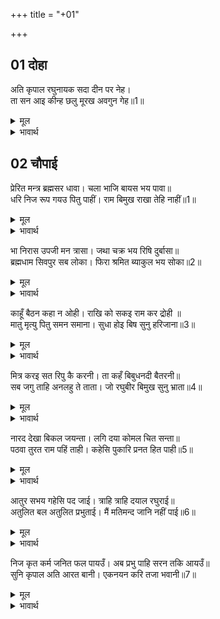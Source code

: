 +++
title = "+01"

+++


## 01 दोहा
अति कृपाल रघुनायक सदा दीन पर नेह।  
ता सन आइ कीन्ह छलु मूरख अवगुन गेह॥1॥  

<details><summary>मूल</summary>

अति कृपाल रघुनायक सदा दीन पर नेह।  
ता सन आइ कीन्ह छलु मूरख अवगुन गेह॥1॥  
</details>

<details><summary>भावार्थ</summary>

श्री रघुनाथजी, जो अत्यन्त ही कृपालु हैं और जिनका दीनों पर सदा प्रेम रहता है, उनसे भी उस अवगुणों के घर मूर्ख जयन्त ने आकर छल किया॥1॥  
</details>





## 02 चौपाई
प्रेरित मन्त्र ब्रह्मसर धावा। चला भाजि बायस भय पावा॥  
धरि निज रूप गयउ पितु पाहीं। राम बिमुख राखा तेहि नाहीं॥1॥  

<details><summary>मूल</summary>

प्रेरित मन्त्र ब्रह्मसर धावा। चला भाजि बायस भय पावा॥  
धरि निज रूप गयउ पितु पाहीं। राम बिमुख राखा तेहि नाहीं॥1॥  
</details>

<details><summary>भावार्थ</summary>

मन्त्र से प्रेरित होकर वह ब्रह्मबाण दौडा। कौआ भयभीत होकर भाग चला। वह अपना असली रूप धरकर पिता इन्द्र के पास गया, पर श्री रामजी का विरोधी जानकर इन्द्र ने उसको नहीं रखा॥1॥  
</details>

भा निरास उपजी मन त्रासा। जथा चक्र भय रिषि दुर्बासा॥  
ब्रह्मधाम सिवपुर सब लोका। फिरा श्रमित ब्याकुल भय सोका॥2॥  

<details><summary>मूल</summary>

भा निरास उपजी मन त्रासा। जथा चक्र भय रिषि दुर्बासा॥  
ब्रह्मधाम सिवपुर सब लोका। फिरा श्रमित ब्याकुल भय सोका॥2॥  
</details>

<details><summary>भावार्थ</summary>

तब वह निराश हो गया, उसके मन में भय उत्पन्न हो गया, जैसे दुर्वासा ऋषि को चक्र से भय हुआ था। वह ब्रह्मलोक, शिवलोक आदि समस्त लोकों में थका हुआ और भय-शोक से व्याकुल होकर भागता फिरा॥2॥  
</details>

काहूँ बैठन कहा न ओही। राखि को सकइ राम कर द्रोही ॥  
मातु मृत्यु पितु समन समाना। सुधा होइ बिष सुनु हरिजाना॥3॥  

<details><summary>मूल</summary>

काहूँ बैठन कहा न ओही। राखि को सकइ राम कर द्रोही ॥  
मातु मृत्यु पितु समन समाना। सुधा होइ बिष सुनु हरिजाना॥3॥  
</details>

<details><summary>भावार्थ</summary>

(पर रखना तो दूर रहा) किसी ने उसे बैठने तक के लिए नहीं कहा। श्री रामजी के द्रोही को कौन रख सकता है? (काकभुशुण्डिजी कहते हैं-) है गरुड ! सुनिए, उसके लिए माता मृत्यु के समान, पिता यमराज के समान और अमृत विष के समान हो जाता है॥3॥  
</details>

मित्र करइ सत रिपु कै करनी। ता कहँ बिबुधनदी बैतरनी॥  
सब जगु ताहि अनलहु ते ताता। जो रघुबीर बिमुख सुनु भ्राता॥4॥  

<details><summary>मूल</summary>

मित्र करइ सत रिपु कै करनी। ता कहँ बिबुधनदी बैतरनी॥  
सब जगु ताहि अनलहु ते ताता। जो रघुबीर बिमुख सुनु भ्राता॥4॥  
</details>

<details><summary>भावार्थ</summary>

मित्र सैकडों शत्रुओं की सी करनी करने लगता है। देवनदी गङ्गाजी उसके लिए वैतरणी (यमपुरी की नदी) हो जाती है। हे भाई! सुनिए, जो श्री रघुनाथजी के विमुख होता है, समस्त जगत उनके लिए अग्नि से भी अधिक गरम (जलाने वाला) हो जाता है॥4॥  
</details>

नारद देखा बिकल जयन्ता। लगि दया कोमल चित सन्ता॥  
पठवा तुरत राम पहिं ताही। कहेसि पुकारि प्रनत हित पाही॥5॥  

<details><summary>मूल</summary>

नारद देखा बिकल जयन्ता। लगि दया कोमल चित सन्ता॥  
पठवा तुरत राम पहिं ताही। कहेसि पुकारि प्रनत हित पाही॥5॥  
</details>

<details><summary>भावार्थ</summary>

नारदजी ने जयन्त को व्याकुल देखा तो उन्हें दया आ गई, क्योङ्कि सन्तों का चित्त बडा कोमल होता है। उन्होन्ने उसे (समझाकर) तुरन्त श्री रामजी के पास भेज दिया। उसने (जाकर) पुकारकर कहा- हे शरणागत के हितकारी! मेरी रक्षा कीजिए॥5॥  
</details>

आतुर सभय गहेसि पद जाई। त्राहि त्राहि दयाल रघुराई॥  
अतुलित बल अतुलित प्रभुताई। मैं मतिमन्द जानि नहीं पाई॥6॥  

<details><summary>मूल</summary>

आतुर सभय गहेसि पद जाई। त्राहि त्राहि दयाल रघुराई॥  
अतुलित बल अतुलित प्रभुताई। मैं मतिमन्द जानि नहीं पाई॥6॥  
</details>

<details><summary>भावार्थ</summary>

आतुर और भयभीत जयन्त ने जाकर श्री रामजी के चरण पकड लिए (और कहा-) हे दयालु रघुनाथजी! रक्षा कीजिए, रक्षा कीजिए। आपके अतुलित बल और आपकी अतुलित प्रभुता (सामर्थ्य) को मैं मन्दबुद्धि जान नहीं पाया था॥6॥  
</details>

निज कृत कर्म जनित फल पायउँ। अब प्रभु पाहि सरन तकि आयउँ॥  
सुनि कृपाल अति आरत बानी। एकनयन करि तजा भवानी॥7॥  

<details><summary>मूल</summary>

निज कृत कर्म जनित फल पायउँ। अब प्रभु पाहि सरन तकि आयउँ॥  
सुनि कृपाल अति आरत बानी। एकनयन करि तजा भवानी॥7॥  
</details>

<details><summary>भावार्थ</summary>

अपने कर्म से उत्पन्न हुआ फल मैन्ने पा लिया। अब हे प्रभु! मेरी रक्षा कीजिए। मैं आपकी शरण तक कर आया हूँ। (शिवजी कहते हैं-) हे पार्वती! कृपालु श्री रघुनाथजी ने उसकी अत्यन्त आर्त्त (दुःख भरी) वाणी सुनकर उसे एक आँख का काना करके छोड दिया॥7॥  
</details>

